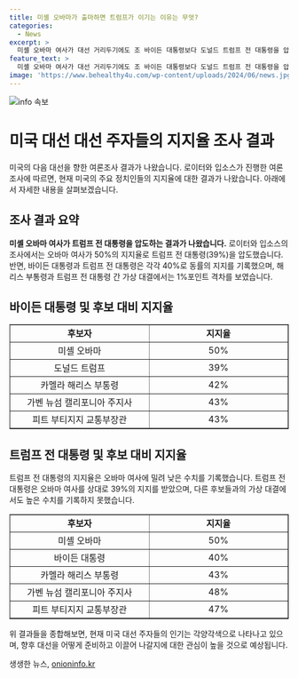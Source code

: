 ```yaml
---
title: 미셸 오바마가 출마하면 트럼프가 이기는 이유는 무엇?
categories:
  - News
excerpt: >
  미셸 오바마 여사가 대선 거리두기에도 조 바이든 대통령보다 도널드 트럼프 전 대통령을 압도한다는 조사 결과가 나왔다. 바이든 대통령은 카멜라 해리스 부통령보다도 트럼프와 양자 대결에서 경쟁력이 뒤쳐지는 것으로 나왔는데, 이는 민주당 내에서 대안 후보로 제기되는 미셸 오바마 여사의 인기를 내포한 결과로 해석된다. CNN 방송이 의뢰한 여론조사 결과에 따르면, 바이든 대통령과 트럼프 전 대통령의 양자 대결에서 두 후보는 각각 43%와 49%의 지지율을 기록했고, 해리스 부통령과 트럼프 전 대통령의 가상 대결에서도 치열한 경쟁이 펼쳐지고 있다.
feature_text: >
  미셸 오바마 여사가 대선 거리두기에도 조 바이든 대통령보다 도널드 트럼프 전 대통령을 압도한다는 조사 결과가 나왔다. 바이든 대통령은 카멜라 해리스 부통령보다도 트럼프와 양자 대결에서 경쟁력이 뒤쳐지는 것으로 나왔는데, 이는 민주당 내에서 대안 후보로 제기되는 미셸 오바마 여사의 인기를 내포한 결과로 해석된다. CNN 방송이 의뢰한 여론조사 결과에 따르면, 바이든 대통령과 트럼프 전 대통령의 양자 대결에서 두 후보는 각각 43%와 49%의 지지율을 기록했고, 해리스 부통령과 트럼프 전 대통령의 가상 대결에서도 치열한 경쟁이 펼쳐지고 있다.
image: 'https://www.behealthy4u.com/wp-content/uploads/2024/06/news.jpg'
---
```


<p><img src="https://www.behealthy4u.com/wp-content/uploads/2024/06/news.jpg" alt="info 속보" /></p>

<h1>미국 대선 대선 주자들의 지지율 조사 결과</h1>

<p data-ke-size="size16">미국의 다음 대선을 향한 여론조사 결과가 나왔습니다. 로이터와 입소스가 진행한 여론조사에 따르면, 현재 미국의 주요 정치인들의 지지율에 대한 결과가 나왔습니다. 아래에서 자세한 내용을 살펴보겠습니다.</p>

<h2 data-ke-size="size26">조사 결과 요약</h2>

<p data-ke-size="size16"><b>미셸 오바마 여사가 트럼프 전 대통령을 압도하는 결과가 나왔습니다.</b> 로이터와 입소스의 조사에서는 오바마 여사가 50%의 지지율로 트럼프 전 대통령(39%)을 압도했습니다. 반면, 바이든 대통령과 트럼프 전 대통령은 각각 40%로 동률의 지지를 기록했으며, 해리스 부통령과 트럼프 전 대통령 간 가상 대결에서는 1%포인트 격차를 보였습니다.</p>

<h2 data-ke-size="size26">바이든 대통령 및 후보 대비 지지율</h2>

<table style="width: 100%;" border="1">
<tbody>
<tr>
<td style="text-align: center; width: 25%;"><b>후보자</b></td>
<td style="text-align: center; width: 25%;"><b>지지율</b></td>
</tr>
<tr>
<td style="text-align: center; width: 25%;">미셸 오바마</td>
<td style="text-align: center; width: 25%;">50%</td>
</tr>
<tr>
<td style="text-align: center; width: 25%;">도널드 트럼프</td>
<td style="text-align: center; width: 25%;">39%</td>
</tr>
<tr>
<td style="text-align: center; width: 25%;">카멜라 해리스 부통령</td>
<td style="text-align: center; width: 25%;">42%</td>
</tr>
<tr>
<td style="text-align: center; width: 25%;">가벤 뉴섬 캘리포니아 주지사</td>
<td style="text-align: center; width: 25%;">43%</td>
</tr>
<tr>
<td style="text-align: center; width: 25%;">피트 부티지지 교통부장관</td>
<td style="text-align: center; width: 25%;">43%</td>
</tr>
</tbody>
</table>

<h2 data-ke-size="size26">트럼프 전 대통령 및 후보 대비 지지율</h2>

<p data-ke-size="size16">트럼프 전 대통령의 지지율은 오바마 여사에 밀려 낮은 수치를 기록했습니다. 트럼프 전 대통령은 오바마 여사를 상대로 39%의 지지를 받았으며, 다른 후보들과의 가상 대결에서도 높은 수치를 기록하지 못했습니다.</p>

<table style="width: 100%;" border="1">
<tbody>
<tr>
<td style="text-align: center; width: 25%;"><b>후보자</b></td>
<td style="text-align: center; width: 25%;"><b>지지율</b></td>
</tr>
<tr>
<td style="text-align: center; width: 25%;">미셸 오바마</td>
<td style="text-align: center; width: 25%;">50%</td>
</tr>
<tr>
<td style="text-align: center; width: 25%;">바이든 대통령</td>
<td style="text-align: center; width: 25%;">40%</td>
</tr>
<tr>
<td style="text-align: center; width: 25%;">카멜라 해리스 부통령</td>
<td style="text-align: center; width: 25%;">43%</td>
</tr>
<tr>
<td style="text-align: center; width: 25%;">가벤 뉴섬 캘리포니아 주지사</td>
<td style="text-align: center; width: 25%;">48%</td>
</tr>
<tr>
<td style="text-align: center; width: 25%;">피트 부티지지 교통부장관</td>
<td style="text-align: center; width: 25%;">47%</td>
</tr>
</tbody>
</table>

<p data-ke-size="size16">위 결과들을 종합해보면, 현재 미국 대선 주자들의 인기는 각양각색으로 나타나고 있으며, 향후 대선을 어떻게 준비하고 이끌어 나갈지에 대한 관심이 높을 것으로 예상됩니다.</p>
생생한 뉴스, <a href="https://onioninfo.kr" rel="dofollow">onioninfo.kr</a>


